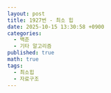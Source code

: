 ```yaml
---
layout: post
title: 1927번 - 최소 힙
date: 2025-10-15 13:30:58 +0900
categories:
  - 백준
  - 기타 알고리즘
published: true
math: true
tags:
  - 최소힙
  - 자료구조
---
```


